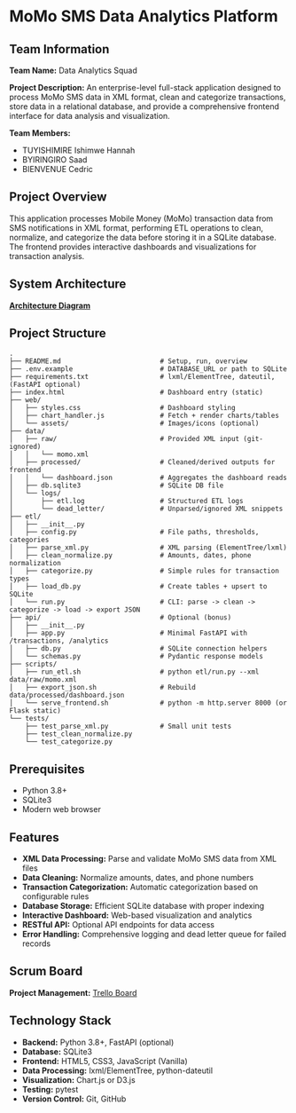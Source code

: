# MoMo SMS Data Analytics Platform

## Team Information
**Team Name:** Data Analytics Squad

**Project Description:** 
An enterprise-level full-stack application designed to process MoMo SMS data in XML format, clean and categorize transactions, store data in a relational database, and provide a comprehensive frontend interface for data analysis and visualization.

**Team Members:**
- TUYISHIMIRE Ishimwe Hannah
- BYIRINGIRO Saad  
- BIENVENUE Cedric

## Project Overview
This application processes Mobile Money (MoMo) transaction data from SMS notifications in XML format, performing ETL operations to clean, normalize, and categorize the data before storing it in a SQLite database. The frontend provides interactive dashboards and visualizations for transaction analysis.

## System Architecture
[**Architecture Diagram**](https://drive.google.com/file/d/1eU6X-h50mTTEokCH-wUGPPrrBe-h7zKN/view?usp=sharing)

## Project Structure
```
.
├── README.md                         # Setup, run, overview
├── .env.example                      # DATABASE_URL or path to SQLite
├── requirements.txt                  # lxml/ElementTree, dateutil, (FastAPI optional)
├── index.html                        # Dashboard entry (static)
├── web/
│   ├── styles.css                    # Dashboard styling
│   ├── chart_handler.js              # Fetch + render charts/tables
│   └── assets/                       # Images/icons (optional)
├── data/
│   ├── raw/                          # Provided XML input (git-ignored)
│   │   └── momo.xml
│   ├── processed/                    # Cleaned/derived outputs for frontend
│   │   └── dashboard.json            # Aggregates the dashboard reads
│   ├── db.sqlite3                    # SQLite DB file
│   └── logs/
│       ├── etl.log                   # Structured ETL logs
│       └── dead_letter/              # Unparsed/ignored XML snippets
├── etl/
│   ├── __init__.py
│   ├── config.py                     # File paths, thresholds, categories
│   ├── parse_xml.py                  # XML parsing (ElementTree/lxml)
│   ├── clean_normalize.py            # Amounts, dates, phone normalization
│   ├── categorize.py                 # Simple rules for transaction types
│   ├── load_db.py                    # Create tables + upsert to SQLite
│   └── run.py                        # CLI: parse -> clean -> categorize -> load -> export JSON
├── api/                              # Optional (bonus)
│   ├── __init__.py
│   ├── app.py                        # Minimal FastAPI with /transactions, /analytics
│   ├── db.py                         # SQLite connection helpers
│   └── schemas.py                    # Pydantic response models
├── scripts/
│   ├── run_etl.sh                    # python etl/run.py --xml data/raw/momo.xml
│   ├── export_json.sh                # Rebuild data/processed/dashboard.json
│   └── serve_frontend.sh             # python -m http.server 8000 (or Flask static)
└── tests/
    ├── test_parse_xml.py             # Small unit tests
    ├── test_clean_normalize.py
    └── test_categorize.py
```

## Prerequisites
- Python 3.8+
- SQLite3
- Modern web browser

## Features
- **XML Data Processing:** Parse and validate MoMo SMS data from XML files
- **Data Cleaning:** Normalize amounts, dates, and phone numbers
- **Transaction Categorization:** Automatic categorization based on configurable rules
- **Database Storage:** Efficient SQLite database with proper indexing
- **Interactive Dashboard:** Web-based visualization and analytics
- **RESTful API:** Optional API endpoints for data access
- **Error Handling:** Comprehensive logging and dead letter queue for failed records

## Scrum Board
**Project Management:** [Trello Board](https://trello.com/invite/b/68be95de19b85650e16f8e5a/ATTI35a0f9a81f8e1e87b1503d0cf8cb26b7A96AEAA4/my-trello-board)

## Technology Stack
- **Backend:** Python 3.8+, FastAPI (optional)
- **Database:** SQLite3
- **Frontend:** HTML5, CSS3, JavaScript (Vanilla)
- **Data Processing:** lxml/ElementTree, python-dateutil
- **Visualization:** Chart.js or D3.js
- **Testing:** pytest
- **Version Control:** Git, GitHub
